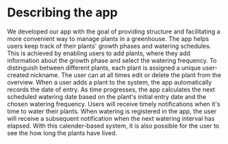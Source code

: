 # Describing the app

We developed our app with the goal of providing structure and facilitating a more convenient way to manage plants in a greenhouse. The app helps users keep track of their plants' growth phases and watering schedules. This is achieved by enabling users to add plants, where they add information about the growth phase and select the watering frequency. To distinguish between different plants, each plant is assigned a unique user-created nickname. The user can at all times edit or delete the plant from the overview. When a user adds a plant to the system, the app automatically records the date of entry. As time progresses, the app calculates the next scheduled watering date based on the plant's initial entry date and the chosen watering frequency. Users will receive timely notifications when it's time to water their plants. When watering is registered in the app, the user will receive a subsequent notification when the next watering interval has elapsed. With this calender-based system, it is also possible for the user to see the how long the plants have lived.

